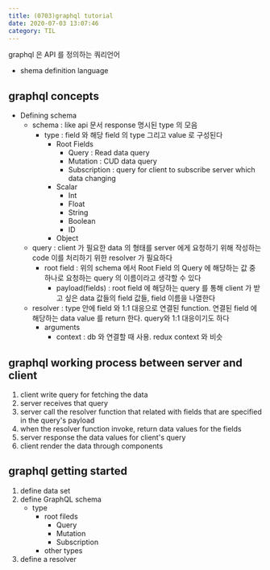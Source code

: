 ```yaml
---
title: (0703)graphql tutorial
date: 2020-07-03 13:07:46
category: TIL
---
```


graphql 은 API 를 정의하는 쿼리언어

- shema definition language

## graphql concepts

- Defining schema
  - schema : like api 문서 response 명시된 type 의 모음
    - type : field 와 해당 field 의 type 그리고 value 로 구성된다
      - Root Fields
        - Query : Read data query
        - Mutation : CUD data query
        - Subscription : query for client to subscribe server which data changing
      - Scalar
        - Int
        - Float
        - String
        - Boolean
        - ID
      - Object
  - query : client 가 필요한 data 의 형태를 server 에게 요청하기 위해 작성하는 code 이를 처리하기 위한 resolver 가 필요하다
    - root field : 위의 schema 에서 Root Field 의 Query 에 해당하는 값 중 하나로 요청하는 query 의 이름이라고 생각할 수 있다
      - payload(fields) : root field 에 해당하는 query 를 통해 client 가 받고 싶은 data 값들의 field 값들, field 이름을 나열한다
  - resolver : type 안에 field 와 1:1 대응으로 연결된 function. 연결된 field 에 해당하는 data value 를 return 한다. query와 1:1 대응이기도 하다
    - arguments
      - context : db 와 연결할 때 사용. redux context 와 비슷

## graphql working process between server and client

1. client write query for fetching the data
2. server receives that query
3. server call the resolver function that related with fields that are specified in the query's payload
4. when the resolver function invoke, return data values for the fields
5. server response the data values for client's query
6. client render the data through components

## graphql getting started

1. define data set
2. define GraphQL schema
   - type
     - root fileds
       - Query
       - Mutation
       - Subscription
     - other types
3. define a resolver
